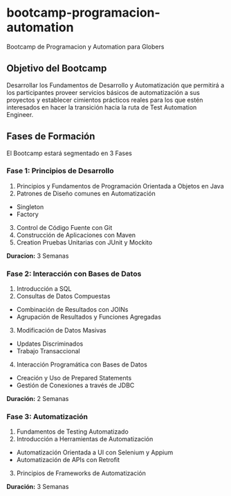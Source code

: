 # bootcamp-programacion-automation
Bootcamp de Programacion y Automation para Globers

## Objetivo del Bootcamp

Desarrollar los Fundamentos de Desarrollo y Automatización que permitirá a los participantes proveer servicios básicos de automatización a sus proyectos y establecer cimientos prácticos reales para los que estén interesados en hacer la transición hacia la ruta de Test Automation Engineer.

## Fases de Formación

El Bootcamp estará segmentado en 3 Fases

### Fase 1: Principios de Desarrollo

1. Principios y Fundamentos de Programación Orientada a Objetos en Java
2. Patrones de Diseño comunes en Automatización
 - Singleton
 - Factory
3. Control de Código Fuente con Git
4. Construcción de Aplicaciones con Maven
5. Creation Pruebas Unitarias con JUnit y Mockito

**Duracion:** 3 Semanas

### Fase 2: Interacción con Bases de Datos

1. Introducción a SQL
2. Consultas de Datos Compuestas
 - Combinación de Resultados con JOINs
 - Agrupación de Resultados y Funciones Agregadas
3. Modificación de Datos Masivas
 - Updates Discriminados
 - Trabajo Transaccional
4. Interacción Programática con Bases de Datos
 - Creación y Uso de Prepared Statements
 - Gestión de Conexiones a través de JDBC

**Duración:** 2 Semanas

### Fase 3: Automatización

1. Fundamentos de Testing Automatizado
2. Introducción a Herramientas de Automatización
 - Automatización Orientada a UI con Selenium y Appium
 - Automatización de APIs con Retrofit
3. Principios de Frameworks de Automatización

**Duración:** 3 Semanas



